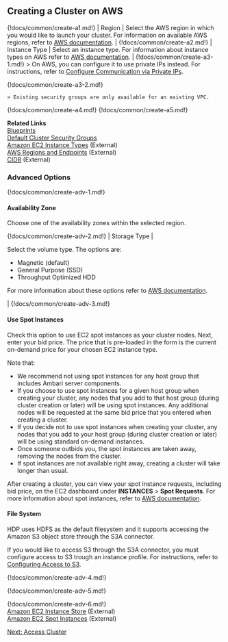 ## Creating a Cluster on AWS 

{!docs/common/create-a1.md!}
| Region | Select the AWS region in which you would like to launch your cluster. For information on available AWS regions, refer to [AWS documentation](http://docs.aws.amazon.com/general/latest/gr/rande.html). |
{!docs/common/create-a2.md!}
| Instance Type | Select an instance type. For information about instance types on AWS refer to [AWS documentation](https://aws.amazon.com/ec2/instance-types/). |
{!docs/common/create-a3-1.md!}
    > On AWS, you can configure it to use private IPs instead. For instructions, refer to [Configure Communication via Private IPs](trouble-cluster.html#configure-communication-via-private-ips-aws). 

{!docs/common/create-a3-2.md!}

    > Existing security groups are only available for an existing VPC. 

{!docs/common/create-a4.md!}
{!docs/common/create-a5.md!}

**Related Links**  
[Blueprints](blueprints.md)   
[Default Cluster Security Groups](security.md#default-cluster-security-groups)  
[Amazon EC2 Instance Types](https://aws.amazon.com/ec2/instance-types/) (External)   
[AWS Regions and Endpoints](http://docs.aws.amazon.com/general/latest/gr/rande.html) (External)     
[CIDR](http://www.ipaddressguide.com/cidr) (External)   



### Advanced Options

{!docs/common/create-adv-1.md!}


#### Availability Zone

Choose one of the availability zones within the selected region. 
 
{!docs/common/create-adv-2.md!}
| Storage Type | <p>Select the volume type. The options are:<ul><li>Magnetic (default)</li><li>General Purpose (SSD)</li><li>Throughput Optimized HDD</li></ul>For more information about these options refer to <a href="http://docs.aws.amazon.com/AWSEC2/latest/UserGuide/InstanceStorage.html" target="_blank">AWS documentation</a>.</p>|
{!docs/common/create-adv-3.md!}


#### Use Spot Instances

Check this option to use EC2 spot instances as your cluster nodes. Next, enter your bid price. The price that is pre-loaded in the form is the current on-demand price for your chosen EC2 instance type.   


Note that: 

* We recommend not using spot instances for any host group that includes Ambari server components.  
* If you choose to use spot instances for a given host group when creating your cluster, any nodes that you add to that host group (during cluster creation or later) will be using spot instances. Any additional nodes will be requested at the same bid price that you entered when creating a cluster.  
* If you decide not to use spot instances when creating your cluster, any nodes that you add to your host group (during cluster creation or later) will be using standard on-demand instances.     
* Once someone outbids you, the spot instances are taken away, removing the nodes from the cluster. 
* If spot instances are not available right away, creating a cluster will take longer than usual. 

After creating a cluster, you can view your spot instance requests, including bid price, on the EC2 dashboard under **INSTANCES** > **Spot Requests**. For more information about spot instances, refer to [AWS documentation](https://aws.amazon.com/ec2/spot/).  


#### File System 

HDP uses HDFS as the default filesystem and it supports accessing the Amazon S3 object store through the S3A connector. 

If you would like to access S3 through the S3A connector, you must configure access to S3 trough an instance profile. For instructions, refer to [Configuring Access to S3](aws-data.md#configuring-access-to-s3). 


{!docs/common/create-adv-4.md!}

{!docs/common/create-adv-5.md!}

{!docs/common/create-adv-6.md!}  
[Amazon EC2 Instance Store](http://docs.aws.amazon.com/AWSEC2/latest/UserGuide/InstanceStorage.html) (External)  
[Amazon EC2 Spot Instances](https://aws.amazon.com/ec2/spot/) (External)   


<div class="next">
<a href="../aws-clusters-access/index.html">Next: Access Cluster</a>
</div>
